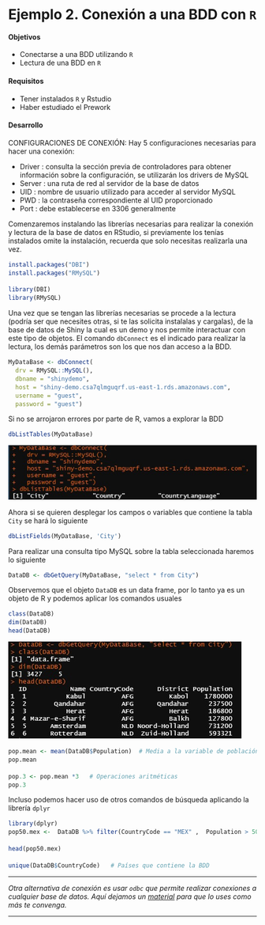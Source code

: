 # Ejemplo 2. Conexión a una BDD con `R`


#### Objetivos
- Conectarse a una BDD utilizando `R`
- Lectura de  una BDD en `R`

#### Requisitos

- Tener instalados `R` y Rstudio
- Haber estudiado el Prework

#### Desarrollo

CONFIGURACIONES DE CONEXIÓN: Hay 5 configuraciones necesarias para hacer una conexión:

- Driver : consulta la sección previa de controladores para obtener información sobre la configuración, se utilizarán los drivers de MySQL
- Server : una ruta de red al servidor de la base de datos 
- UID : nombre de usuario utilizado para acceder al servidor MySQL 
- PWD : la contraseña correspondiente al UID proporcionado 
- Port : debe establecerse en 3306 generalmente

Comenzaremos instalando las librerías necesarias para realizar la conexión y lectura de la base de datos en RStudio, si previamente los tenías instalados omite la instalación, recuerda que solo necesitas realizarla una vez. 
```R
install.packages("DBI")
install.packages("RMySQL")

library(DBI)
library(RMySQL)
```

Una vez que se tengan las librerías necesarias se procede a la lectura (podría ser que necesites otras, si te las solicita instalalas y cargalas), de la base de datos de Shiny la cual es un demo y nos permite interactuar con este tipo de objetos. El comando `dbConnect` es el indicado para realizar la lectura, los demás parámetros son los que nos dan acceso a la BDD.

```R
MyDataBase <- dbConnect(
  drv = RMySQL::MySQL(),
  dbname = "shinydemo",
  host = "shiny-demo.csa7qlmguqrf.us-east-1.rds.amazonaws.com",
  username = "guest",
  password = "guest")
```

Si no se arrojaron errores por parte de R, vamos a explorar la BDD

```R
dbListTables(MyDataBase)
```
![](tablas.jpg)

Ahora si se quieren desplegar los campos o variables que contiene la tabla `City` se hará lo siguiente 
```R
dbListFields(MyDataBase, 'City')
```

Para realizar una consulta tipo MySQL sobre la tabla seleccionada haremos lo siguiente 
```R
DataDB <- dbGetQuery(MyDataBase, "select * from City")
```

Observemos que el objeto `DataDB` es un data frame, por lo tanto ya es un objeto de R y podemos aplicar los comandos usuales

```R
class(DataDB)
dim(DataDB)
head(DataDB)
```

![](tabla2.jpg)


```R
pop.mean <- mean(DataDB$Population)  # Media a la variable de población
pop.mean 

pop.3 <- pop.mean *3   # Operaciones aritméticas
pop.3
```

Incluso podemos hacer uso de otros comandos de búsqueda aplicando la librería `dplyr` 

```R
library(dplyr)
pop50.mex <-  DataDB %>% filter(CountryCode == "MEX" ,  Population > 50000)   # Ciudades del país de México con más de 50,000 habitantes

head(pop50.mex)

unique(DataDB$CountryCode)   # Países que contiene la BDD
```

---

*Otra alternativa de conexión es usar `odbc` que permite realizar conexiones a cualquier base de datos. Aquí dejamos un [material](odbc.md) para que lo uses como más te convenga.*

---